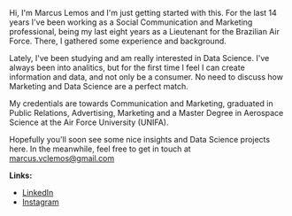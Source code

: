 Hi, I'm Marcus Lemos and I'm just getting started with this. For the last 14 years I've been working as a Social Communication and Marketing professional, being my last eight years as a Lieutenant for the Brazilian Air Force. There, I gathered some experience and background. 

Lately, I've been studying and am really interested in Data Science. I've always been into analitics, but for the first time I feel I can create information and data, and not only be a consumer. No need to discuss how Marketing and Data Science are a perfect match. 

My credentials are towards Communication and Marketing, graduated in Public Relations, Advertising, Marketing and a Master Degree in Aerospace Science at the Air Force University (UNIFA).

Hopefully you'll soon see some nice insights and Data Science projects here. In the meanwhile, feel free to get in touch at marcus.vclemos@gmail.com

**Links:**
* [LinkedIn](https://www.linkedin.com/in/marcuslemos)
* [Instagram](http://www.instagram.com/lemosmarcus)


<!---
lemosmarcus/lemosmarcus is a ✨ special ✨ repository because its `README.md` (this file) appears on your GitHub profile.
You can click the Preview link to take a look at your changes.
--->

